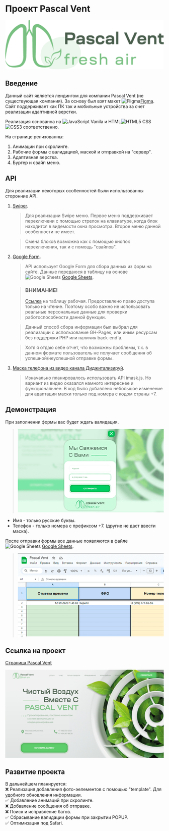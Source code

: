 # Проект Pascal Vent

<img src="./images/logo.png" width="1000" title="Pascal Vent">

## Введение

Данный сайт является лендингом для компании Pascal Vent (не существующая компания).
За основу был взят макет <img src="https://cdn2.downdetector.com/static/uploads/logo/figma2.png" height="15" title="Fligma">[Figma](https://www.figma.com/file/RnYKlNVTRDYqseHoV8mhUh/Pascal-Vent?type=design&t=fm66IWJNEN2Q0HLn-6).
Сайт поддерживает как ПК так и мобильные устройства за счет реализации адаптивной верстки.

Реализация основанна на <img src="https://cdn.iconscout.com/icon/free/png-256/javascript-2752148-2284965.png" height="15" title="JavaScript"> Vanila и HTML<img src="https://camo.githubusercontent.com/da7acacadecf91d6dc02efcd2be086bb6d78ddff19a1b7a0ab2755a6fda8b1e9/68747470733a2f2f63646e2e6a7364656c6976722e6e65742f67682f64657669636f6e732f64657669636f6e2f69636f6e732f68746d6c352f68746d6c352d6f726967696e616c2e737667" width="15" title="HTML5"> CSS
<img src="https://pngicon.ru/file/uploads/css3.png" height="15" title="CSS3"> соответственно.

На странице релизованны:
1. Анимации при скролинге.
2. Рабочие формы с валидацией, маской и отправкой на "сервер".
3. Адаптивная верстка.
4. Бургер и свайп меню.

## API

Для реализации некоторых особенностей были использованны сторонние API.

1. [Swiper](https://swiperjs.com/).

   > Для реализации Swipe меню. Первое меню поддерживает переключени с помощью стрелок на клавиатуре, когда блок находится в видемости окна просмотра. Второе меню данной особенности  не имеет. 

   > Смена блоков возможна как с помощью кнопок переключения, так и с помощь "свайпов".

2. [Google Form](https://github.com/jsdevel/google-form).

   > API использует Google Form для сбора данных из форм на сайте. Данные передаюся в таблицу на основе <img src="https://upload.wikimedia.org/wikipedia/commons/thumb/3/30/Google_Sheets_logo_%282014-2020%29.svg/1498px-Google_Sheets_logo_%282014-2020%29.svg.png" height="15" title="Google Sheets"> [Google Sheets](https://docs.google.com/spreadsheets/d/1hA40SR9eXGamHbe_n4P9q4QEqJ-z5hhuEUyY-tPwWN8/edit?usp=sharing).

   > ### ВНИМАНИЕ!
   > [Ссылка](https://docs.google.com/spreadsheets/d/1hA40SR9eXGamHbe_n4P9q4QEqJ-z5hhuEUyY-tPwWN8/edit?usp=sharing) на таблицу рабочая.
   > Предоставлено право доступа только на чтение. Поэтому особо важно не использовать реальные персональные данные для проверки работоспособности данной функции.

   > Данный способ сбора информации был выбрал для реализации с использование GH-Pages, или иным ресурсам без поддержки PHP или наличия back-end'а.

   > Хотя я отдаю себе отчет, что возможны проблемы, т.к. в данном формате пользователь не получает сообщения об успешной/неуспешной отправке формы.

3. [Маска телефона из видео канала Диджитализируй](https://www.youtube.com/watch?v=Lxj_v5z0xRE).

   > Изначально планировалось использовать API imask.js. Но вариант из видео оказался намного интереснее и функциональнее.
   > В код было добавлено небольшое изменение для адаптации маски только под номера с кодом страны +7.

## Демонстрация

  При заполнении формы вас будет ждать валидация.

  > <img src="./images/demo1.png" max-width="300" title="Pascal Vent">

  - Имя - только русские буквы. 
  - Телефон - только номера с префиксом +7. (другие не даст ввести маска).

  После отправки формы все данные появляются в файле <img src="https://upload.wikimedia.org/wikipedia/commons/thumb/3/30/Google_Sheets_logo_%282014-2020%29.svg/1498px-Google_Sheets_logo_%282014-2020%29.svg.png" height="15" title="Google Sheets"> [Google Sheets](https://docs.google.com/spreadsheets/d/1hA40SR9eXGamHbe_n4P9q4QEqJ-z5hhuEUyY-tPwWN8/edit?usp=sharing).

  > <img src="./images/demo2.png" max-width="300" title="Pascal Vent">

## Ссылка на проект

   [Страница Pascal Vent](https://kiars1.github.io/pascal-vent)
   
   <img src="./images/Pascal.png" max-width="1000" title="Pascal Vent">

## Развитие проекта

В дальнейшем планируется:<br />
❌ Реализация добавления фото-эелементов с помощью "template". Для удобного обновления информации.<br />
✅  Добавление анимаций при скролинге.<br />
❌ Добавление сообщения об отправке.<br />
❌ Поиск и исправление багов.<br />
✅ Сбрасывание валидации формы при закрытии POPUP.<br />
✅ Оптимизация под Safari.<br />